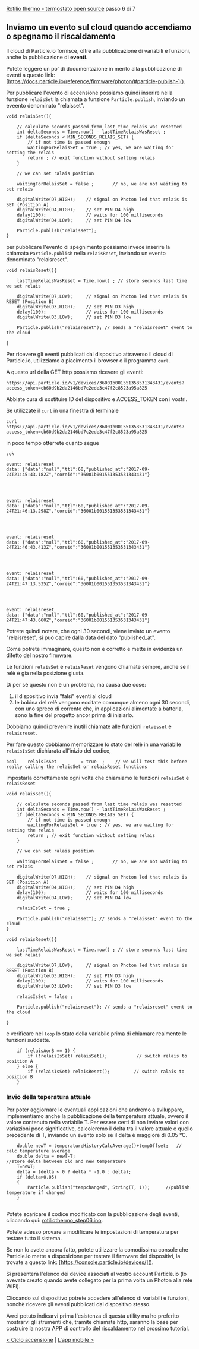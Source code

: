 [Rotilio thermo - termostato open source](README.md) passo 6 di 7

## Inviamo un evento sul cloud quando accendiamo o spegnamo il riscaldamento

Il cloud di Particle.io fornisce, oltre alla pubblicazione di variabili e funzioni, anche la pubblicazione di **eventi**.

Potete leggere un po' di documentazione in merito alla pubblicazione di eventi a questo link: [https://docs.particle.io/reference/firmware/photon/#particle-publish-]().

Per pubblicare l'evento di accensione possiamo quindi inserire nella funzione ```relaisSet``` la chiamata a funzione ```Particle.publish```, inviando un eveento denominato "relaisset".

```
void relaisSet(){
    
    // calculate seconds passed from last time relais was resetted
    int deltaSeconds = Time.now() - lastTimeRelaisWasReset ;
    if (deltaSeconds < MIN_SECONDS_RELAIS_SET) {
        // if not time is passed enough
        waitingForRelaisSet = true ; // yes, we are waiting for setting the relais
        return ; // exit function without setting relais
    }
    
    // we can set ralais position
    
    waitingForRelaisSet = false ;       // no, we are not waiting to set relais 
    
    digitalWrite(D7,HIGH);    // signal on Photon led that relais is SET (Position A)
	digitalWrite(D4,HIGH);    // set PIN D4 high
	delay(100);				  // waits for 100 milliseconds
	digitalWrite(D4,LOW);     // set PIN D4 low
	
	Particle.publish("relaisset");
}
```

per pubblicare l'evento di spegnimento possiamo invece inserire la chiamata ```Particle.publish``` nella ```relaisReset```, inviando un evento denominato "relaisreset".

```
void relaisReset(){
    
    lastTimeRelaisWasReset = Time.now() ; // store seconds last time we set relais
    
    digitalWrite(D7,LOW);     // signal on Photon led that relais is RESET (Position B)
	digitalWrite(D3,HIGH);    // set PIN D3 high
	delay(100);               // waits for 100 milliseconds
	digitalWrite(D3,LOW);     // set PIN D3 low
	
	Particle.publish("relaisreset"); // sends a "relaisreset" event to the cloud
	
}
```

Per ricevere gli eventi pubblicati dal dispositivo attraverso il cloud di Particle.io, utilizziamo a piacimento il browser o il programma ```curl```.

A questo url della GET http possiamo ricevere gli eventi:

```https://api.particle.io/v1/devices/36001b001551353531343431/events?access_token=cb60d9b2da2146bd7c2ede3c47f2c8523a95a825```

Abbiate cura di sostituire ID del dispositivo e ACCESS_TOKEN con i vostri.

Se utilizzate il ```curl``` in una finestra di terminale

```
curl https://api.particle.io/v1/devices/36001b001551353531343431/events?access_token=cb60d9b2da2146bd7c2ede3c47f2c8523a95a825
```

in poco tempo otterrete quanto segue

```
:ok

event: relaisreset
data: {"data":"null","ttl":60,"published_at":"2017-09-24T21:45:43.182Z","coreid":"36001b001551353531343431"}




event: relaisreset
data: {"data":"null","ttl":60,"published_at":"2017-09-24T21:46:13.298Z","coreid":"36001b001551353531343431"}




event: relaisreset
data: {"data":"null","ttl":60,"published_at":"2017-09-24T21:46:43.413Z","coreid":"36001b001551353531343431"}




event: relaisreset
data: {"data":"null","ttl":60,"published_at":"2017-09-24T21:47:13.535Z","coreid":"36001b001551353531343431"}




event: relaisreset
data: {"data":"null","ttl":60,"published_at":"2017-09-24T21:47:43.660Z","coreid":"36001b001551353531343431"}
```

Potrete quindi notare, che ogni 30 secondi, viene inviato un evento "relaisreset", si può capire dalla data del dato "published_at".

Come potrete immaginare, questo non è corretto e mette in evidenza un difetto del nostro firmware.

Le funzioni ```relaisSet``` e ```relaisReset``` vengono chiamate sempre, anche se il relè è già nella posizione giusta.

Di per sè questo non è un problema, ma causa due cose:

1. il dispositivo invia "falsi" eventi al cloud
2. le bobina del relè vengono eccitate comunque almeno ogni 30 secondi, con uno spreco di corrente che, in applicazioni alimentate a batteria, sono la fine del progetto ancor prima di iniziarlo.

Dobbiamo quindi prevenire inutili chiamate alle funzioni ```relaisset``` e ```relaisreset```.

Per fare questo dobbiamo memorizzare lo stato del relè in una variabile 
```relaisIsSet``` dichiarata all'inizio del codice, 

```
bool    relaisIsSet         = true  ;    // we will test this before really calling the relaisSet or relaisReset functions
```


impostarla correttamente ogni volta che chiamiamo le funzioni ```relaisSet``` e ```relaisReset```

```
void relaisSet(){
    
    // calculate seconds passed from last time relais was resetted
    int deltaSeconds = Time.now() - lastTimeRelaisWasReset ;
    if (deltaSeconds < MIN_SECONDS_RELAIS_SET) {
        // if not time is passed enough
        waitingForRelaisSet = true ; // yes, we are waiting for setting the relais
        return ; // exit function without setting relais
    }
    
    // we can set ralais position
    
    waitingForRelaisSet = false ;       // no, we are not waiting to set relais 
    
    digitalWrite(D7,HIGH);    // signal on Photon led that relais is SET (Position A)
	digitalWrite(D4,HIGH);    // set PIN D4 high
	delay(100);				  // waits for 100 milliseconds
	digitalWrite(D4,LOW);     // set PIN D4 low
	
	relaisIsSet = true ;
	
	Particle.publish("relaisset"); // sends a "relaisset" event to the cloud
}

void relaisReset(){
    
    lastTimeRelaisWasReset = Time.now() ; // store seconds last time we set relais
    
    digitalWrite(D7,LOW);     // signal on Photon led that relais is RESET (Position B)
	digitalWrite(D3,HIGH);    // set PIN D3 high
	delay(100);               // waits for 100 milliseconds
	digitalWrite(D3,LOW);     // set PIN D3 low
	
	relaisIsSet = false ; 
	
	Particle.publish("relaisreset"); // sends a "relaisreset" event to the cloud
	
}
```

e verificare nel ```loop``` lo stato della variabile prima di chiamare realmente le funzioni suddette.

```
	if (relaisAorB == 1) {
		if (!relaisIsSet) relaisSet();           // switch relais to position A
	} else {
		if (relaisIsSet) relaisReset();         // switch ralais to position B
	}
```

### Invio della teperatura attuale

Per poter aggiornare le eventuali applicazioni che andremo a sviluppare, implementiamo anche la pubblicazione della temperatura attuale, ovvero il valore contenuto nella variabile T.
Per essere certi di non inviare valori con variazioni poco significative, calcoleremo il delta tra il valore attuale e quello precedente di T, inviando un evento solo se il delta è maggiore di 0.05 °C.

```
	double newT = temperatureHistoryCalcAverage()+tempOffset;   // calc temperature average
	double delta = newT-T;                                      //store delta between old and new temperature
	T=newT;
	delta = (delta < 0 ? delta * -1.0 : delta);
	if (delta>0.05)
	{
	    Particle.publish("tempchanged", String(T, 1));      //publish temperature if changed
	}
 
```

Potete scaricare il codice modificato con la pubblicazione degli eventi, cliccando qui: [rotiliothermo_step06.ino](https://github.com/techmakers/rotiliothermo/blob/master/firmware/rotiliothermo_step07.ino).

Potete adesso provare a modificare le impostazioni di temperatura per testare tutto il sistema.

Se non lo avete ancora fatto, potete utilizzare la comodissima console che Particle.io mette a disposizione per testare il firmware dei dispositivi, la trovate a questo link: [https://console.particle.io/devices/]().

Si presenterà l'elenco dei device associati al vostro account Particle.io (lo avevate creato quando avete collegato per la prima volta un Photon alla rete WiFi).

Cliccando sul dispositivo potrete accedere all'elenco di variabili e funzioni, nonchè ricevere gli eventi pubblicati dal dispositivo stesso.

Avrei potuto indicarvi prima l'esistenza di questa utility ma ho preferito mostrarvi gli strumenti che, tramite chiamate http, saranno la base per costruire la nostra APP di controllo del riscaldamento nel prossimo tutorial.


[< Ciclo accensione](step-05-ciclo-accensione.md) | [L'app mobile >](step-07-app-mobile.md)